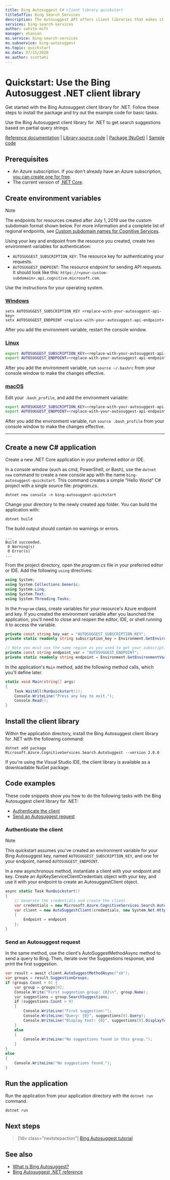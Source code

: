 ```yaml
---
title: Bing Autosuggest C# client library quickstart 
titleSuffix: Bing Search Services
description: The Autosuggest API offers client libraries that makes it easy to integrate search capabilities into your applications. Use this C# quickstart to send a partial search term and get back suggested terms.
services: bing-search-services
author: swhite-msft
manager: ehansen
ms.service: bing-search-services
ms.subservice: bing-autosuggest
ms.topic: quickstart
ms.date: 07/15/2020
ms.author: scottwhi
---
```


# Quickstart: Use the Bing Autosuggest .NET client library

Get started with the Bing Autosuggest client library for .NET. Follow these steps to install the package and try out the example code for basic tasks.

Use the Bing Autosuggest client library for .NET to get search suggestions based on partial query strings.

[Reference documentation](/dotnet/api/overview/azure/cognitiveservices/bing-autosuggest-readme?view=azure-dotnet) | [Library source code](https://github.com/Azure/azure-sdk-for-net/tree/master/sdk/cognitiveservices/Search.BingAutoSuggest) | [Package (NuGet)](https://www.nuget.org/packages/Microsoft.Azure.CognitiveServices.Search.AutoSuggest/) | [Sample code](https://github.com/Azure-Samples/cognitive-services-quickstart-code/blob/master/dotnet/BingAutoSuggest/Program.cs)

## Prerequisites

* An Azure subscription. If you don't already have an Azure subscription, [you can create one for free](https://azure.microsoft.com/free/).
* The current version of [.NET Core](https://dotnet.microsoft.com/download/dotnet-core).

<!--
[!INCLUDE [bing-autosuggest-signup-requirements](../../../../includes/bing-autosuggest-signup-requirements.md)]
-->

## Create environment variables

>[!NOTE]
> The endpoints for resources created after July 1, 2019 use the custom subdomain format shown below. For more information and a complete list of regional endpoints, see [Custom subdomain names for Cognitive Services](/azure/cognitive-services/cognitive-services-custom-subdomains).

Using your key and endpoint from the resource you created, create two environment variables for authentication:
<!-- replace the below variable names with the names expected in the code sample.-->
* `AUTOSUGGEST_SUBSCRIPTION_KEY`: The resource key for authenticating your requests.
* `AUTOSUGGEST_ENDPOINT`: The resource endpoint for sending API requests. It should look like this: `https://<your-custom-subdomain>.api.cognitive.microsoft.com`.

Use the instructions for your operating system.
<!-- replace the below endpoint and key examples -->
### [Windows](#tab/windows)

```console
setx AUTOSUGGEST_SUBSCRIPTION_KEY <replace-with-your-autosuggest-api-key>
setx AUTOSUGGEST_ENDPOINT <replace-with-your-autosuggest-api-endpoint>
```

After you add the environment variable, restart the console window.

### [Linux](#tab/linux)

```bash
export AUTOSUGGEST_SUBSCRIPTION_KEY=<replace-with-your-autosuggest-api-key>
export AUTOSUGGEST_ENDPOINT=<replace-with-your-autosuggest-api-endpoint>
```

After you add the environment variable, run `source ~/.bashrc` from your console window to make the changes effective.

### [macOS](#tab/unix)

Edit your `.bash_profile`, and add the environment variable:

```bash
export AUTOSUGGEST_SUBSCRIPTION_KEY=<replace-with-your-autosuggest-api-key>
export AUTOSUGGEST_ENDPOINT=<replace-with-your-autosuggest-api-endpoint>
```

After you add the environment variable, run `source .bash_profile` from your console window to make the changes effective.
***

## Create a new C# application

Create a new .NET Core application in your preferred editor or IDE. 

In a console window (such as cmd, PowerShell, or Bash), use the `dotnet new` command to create a new console app with the name `bing-autosuggest-quickstart`. This command creates a simple "Hello World" C# project with a single source file: *program.cs*.

```console
dotnet new console -n bing-autosuggest-quickstart
```

Change your directory to the newly created app folder. You can build the application with:

```console
dotnet build
```

The build output should contain no warnings or errors.

```console
...
Build succeeded.
 0 Warning(s)
 0 Error(s)
...
```

From the project directory, open the *program.cs* file in your preferred editor or IDE. Add the following `using` directives:

```csharp
using System;
using System.Collections.Generic;
using System.Linq;
using System.Text;
using System.Threading.Tasks;
```

In the `Program` class, create variables for your resource's Azure endpoint and key. If you created the environment variable after you launched the application, you'll need to close and reopen the editor, IDE, or shell running it to access the variable.

```csharp
private const string key_var = "AUTOSUGGEST_SUBSCRIPTION_KEY";
private static readonly string subscription_key = Environment.GetEnvironmentVariable(key_var);

// Note you must use the same region as you used to get your subscription key.
private const string endpoint_var = "AUTOSUGGEST_ENDPOINT";
private static readonly string endpoint = Environment.GetEnvironmentVariable(endpoint_var);
```

In the application's `Main` method, add the following method calls, which you'll define later.

```csharp
static void Main(string[] args)
{
    Task.WaitAll(RunQuickstart());
    Console.WriteLine("Press any key to exit.");
    Console.Read();
}
```

## Install the client library

Within the application directory, install the Bing Autosuggest client library for .NET with the following command:

```console
dotnet add package Microsoft.Azure.CognitiveServices.Search.AutoSuggest --version 2.0.0
```

If you're using the Visual Studio IDE, the client library is available as a downloadable NuGet package.

## Code examples

These code snippets show you how to do the following tasks with the Bing Autosuggest client library for .NET:

* [Authenticate the client](#authenticate-the-client)
* [Send an Autosuggest request](#send-an-autosuggest-request)

### Authenticate the client

> [!NOTE]
> This quickstart assumes you've created an environment variable for your Bing Autosuggest key, named `AUTOSUGGEST_SUBSCRIPTION_KEY`, and one for your endpoint, named `AUTOSUGGEST_ENDPOINT`.

In a new asynchronous method, instantiate a client with your endpoint and key. Create an ApiKeyServiceClientCredentials object with your key, and use it with your endpoint to create an AutosuggestClient object.

```csharp
async static Task RunQuickstart()
{
    // Generate the credentials and create the client.
    var credentials = new Microsoft.Azure.CognitiveServices.Search.AutoSuggest.ApiKeyServiceClientCredentials(subscription_key);
    var client = new AutoSuggestClient(credentials, new System.Net.Http.DelegatingHandler[] { })
    {
        Endpoint = endpoint
    };
}
```

### Send an Autosuggest request

In the same method, use the client's AutoSuggestMethodAsync method to send a query to Bing. Then, iterate over the Suggestions response, and print the first suggestion.

```csharp
var result = await client.AutoSuggestMethodAsync("xb");
var groups = result.SuggestionGroups;
if (groups.Count > 0) {
    var group = groups[0];
    Console.Write("First suggestion group: {0}\n", group.Name);
    var suggestions = group.SearchSuggestions;
    if (suggestions.Count > 0)
    {
        Console.WriteLine("First suggestion:");
        Console.WriteLine("Query: {0}", suggestions[0].Query);
        Console.WriteLine("Display text: {0}", suggestions[0].DisplayText);
    }
    else
    {
        Console.WriteLine("No suggestions found in this group.");
    }
}
else
{
    Console.WriteLine("No suggestions found.");
}
```

## Run the application

Run the application from your application directory with the `dotnet run` command.

```dotnet
dotnet run
```

## Next steps

> [!div class="nextstepaction"]
> [Bing Autosuggest tutorial](../../tutorial/autosuggest.md)

## See also

- [What is Bing Autosuggest?](../../overview.md)
- [Bing Autosuggest .NET reference](/dotnet/api/overview/azure/cognitiveservices/bing-autosuggest-readme?view=azure-dotnet)
